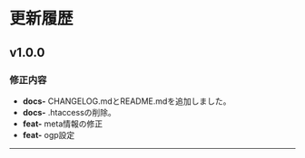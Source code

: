 # 更新履歴

## v1.0.0

### 修正内容
-   **docs-** CHANGELOG.mdとREADME.mdを追加しました。
-   **docs-** .htaccessの削除。
-   **feat-** meta情報の修正
-   **feat-** ogp設定


---